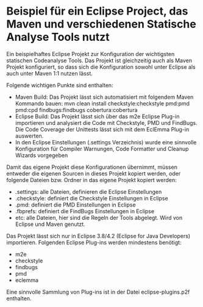 Beispiel für ein Eclipse Project, das Maven und verschiedenen Statische Analyse Tools nutzt
===========================================================================================

Ein beispielhaftes Eclipse Projekt zur Konfiguration der wichtigsten
statischen Codeanalyse Tools. Das Projekt ist gleichzeitig auch als Maven
Projekt konfiguriert, so dass sich die Konfiguration sowohl unter Eclipse als
auch unter Maven 1:1 nutzen lässt.

Folgende wichtigen Punkte sind enthalten:
* Maven Build: Das Projekt lässt sich automatisiert mit folgendem Maven Kommando bauen:
  mvn clean install checkstyle:checkstyle pmd:pmd pmd:cpd findbugs:findbugs cobertura:cobertura
* Eclipse Build: Das Projekt lässt sich über das m2e Eclipse Plug-in importieren und
  analysiert die Code mit Checkstyle, PMD und FindBugs. Die Code Coverage der Unittests
  lässt sich mit dem EclEmma Plug-in auswerten.
* In den Eclipse Einstellungen (.settings Verzeichnis) wurde eine sinnvolle Konfiguration
  für Compiler Warnungen, Code Formatter und Cleanup Wizards vorgegeben

Damit das eigene Projekt diese Konfigurationen übernimmt, müssen entweder die eigenen
Sourcen in dieses Projekt kopiert werden, oder folgende Dateien bzw. Ordner in das eigene
Projekt kopiert werden:
* .settings: alle Dateien, definieren die Eclipse Einstellungen
* .checkstyle: definiert die Checkstyle Einstellungen in Eclipse
* .pmd: definiert die PMD Einstellungen in Eclipse
* .fbprefs: definiert die FindBugs Einstellungen in Eclipse
* etc: alle Dateien, hier sind die Regeln der Tools abgelegt. Wird von Eclipse und Maven
genutzt.

Das Projekt lässt sich nur in Eclipse 3.8/4.2 (Eclipse for Java Developers) importieren.
Folgenden Eclipse Plug-ins werden mindestens benötigt:
- m2e
- checkstyle
- findbugs
- pmd
- eclemma

Eine sinnvolle Sammlung von Plug-ins ist in der Datei eclipse-plugins.p2f enthalten.
